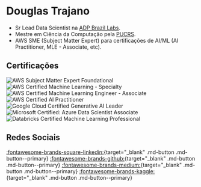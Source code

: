# Douglas Trajano

- Sr Lead Data Scientist na [ADP Brazil Labs](https://www.adp.com/).
- Mestre em Ciência da Computação pela [PUCRS](https://www.pucrs.br/).
- AWS SME (Subject Matter Expert) para certificações de AI/ML (AI Practitioner, MLE - Associate, etc).

## Certificações

<div class="cert-grid">
<img src="https://images.credly.com/images/fbb27b7d-e13d-4692-be7e-0e306d44b051/image.png" alt="AWS Subject Matter Expert Foundational" class="cert-badge">
<img src="https://images.credly.com/images/778bde6c-ad1c-4312-ac33-2fa40d50a147/image.png" alt="AWS Certified Machine Learning - Specialty" class="cert-badge">
<img src="https://images.credly.com/images/1a634b4e-3d6b-4a74-b118-c0dcb429e8d2/image.png" alt="AWS Certified Machine Learning Engineer - Associate" class="cert-badge">
<img src="https://images.credly.com/images/4d4693bb-530e-4bca-9327-de07f3aa2348/image.png" alt="AWS Certified AI Practitioner" class="cert-badge">
<img src="https://images.credly.com/images/ec23e41a-0f32-4a98-9c00-28925621b281/blob" alt="Google Cloud Certified Generative AI Leader" class="cert-badge">
<img src="https://images.credly.com/images/5c8fca38-b0d2-49e5-9ad2-f3f8e79b327f/azure-data-scientist-associate-600x600.png" alt="Microsoft Certified: Azure Data Scientist Associate" class="cert-badge">
<img src="https://miro.medium.com/1*kThgTP3-s8Wh4fOwCYqk4A.png" alt="Databricks Certified Machine Learning Professional" class="cert-badge">
</div>

## Redes Sociais

[:fontawesome-brands-square-linkedin:](https://www.linkedin.com/in/douglas-trajano){target="_blank" .md-button .md-button--primary} [:fontawesome-brands-github:](https://github.com/DougTrajano){target="_blank" .md-button .md-button--primary} [:fontawesome-brands-medium:](https://dougtrajano.medium.com/){target="_blank" .md-button .md-button--primary} [:fontawesome-brands-kaggle:](https://www.kaggle.com/dougtrajano){target="_blank" .md-button .md-button--primary}